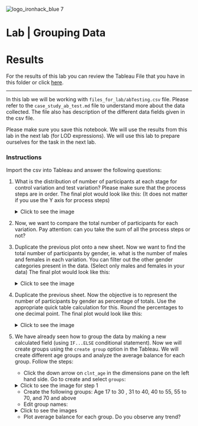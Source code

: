 ![logo_ironhack_blue 7](https://user-images.githubusercontent.com/23629340/40541063-a07a0a8a-601a-11e8-91b5-2f13e4e6b441.png)

# Lab | Grouping Data
# Results

For the results of this lab you can review the Tableau File that you have in this folder or click [here](https://public.tableau.com/app/profile/ainara.guerra/viz/labGroupingdataAinaraGuerra/Dashboard1?publish=yes).
***
In this lab we will be working with `files_for_lab/abTesting.csv` file. Please refer to the `case_study_ab_test.md` file to understand more about the data collected. The file also has description of the different data fields given in the csv file.

Please make sure you save this notebook. We will use the results from this lab in the next lab (for LOD expressions). We will use this lab to prepare ourselves for the task in the next lab. 

### Instructions

Import the csv into Tableau and answer the following questions:

1. What is the distribution of number of participants at each stage for control variation and test variation? Please make sure that the process steps are in order. The final plot would look like this: (It does not matter if you use the Y axis for process steps)
    <details>
      <summary> Click to see the image </summary>

      <br />

      ![Participants at each stage](https://education-team-2020.s3-eu-west-1.amazonaws.com/data-analytics/6.2_lab/participants_at_each_stage_control_vs_test.png)

    </details>
   
2. Now, we want to compare the total number of participants for each variation. Pay attention: can you take the sum of all the process steps or not?
3. Duplicate the previous plot onto a new sheet. Now we want to find the total number of participants by gender, ie. what is the number of males and females in each variation. You can filter out the other gender categories present in the data. (Select only males and females in your data) The final plot would look like this:

    <details>
      <summary> Click to see the image </summary>

      <br />

      ![Total participants by gender](https://education-team-2020.s3-eu-west-1.amazonaws.com/data-analytics/6.2_lab/total_number_of_participants_by_gender.png)

    </details>
    
4. Duplicate the previous sheet. Now the objective is to represent the number of participants by gender as percentage of totals. Use the appropriate quick table calculation for this. Round the percentages to one decimal point. The final plot would look like this:

    <details>
      <summary> Click to see the image </summary>

      <br />
     
      ![Percentage total participants by gender](https://education-team-2020.s3-eu-west-1.amazonaws.com/data-analytics/6.2_lab/percentage_total_participants_by_gender.png)

    </details>
    
5. We have already seen how to group the data by making a new calculated field (using `IF...ELSE` conditional statement). Now we will create groups using the `create group` option in the Tableau. We will create different age groups and analyze the average balance for each group. Follow the steps:

    - Click the down arrow on `clnt_age` in the dimensions pane on the left hand side. Go to create and select `groups`:

    <details>
      <summary> Click to see the image for step 1 </summary>

      <br />

      ![Create Groups](https://education-team-2020.s3-eu-west-1.amazonaws.com/data-analytics/6.2_lab/create_groups.png)

    </details>


    - Create the following groups: Age 17 to 30 , 31 to 40, 40 to 55, 55 to 70, and 70 and above
    - Edit group names:

    <details>
      <summary> Click to see the images </summary>

      <br />

      - Image 1:

      ![Create Groups](https://education-team-2020.s3-eu-west-1.amazonaws.com/data-analytics/6.2_lab/edit_group1.png)

      <br />
      
      - Image 2:

      ![Create Groups](https://education-team-2020.s3-eu-west-1.amazonaws.com/data-analytics/6.2_lab/edit_group2.png)

    </details>

    - Plot average balance for each group. Do you observe any trend?

